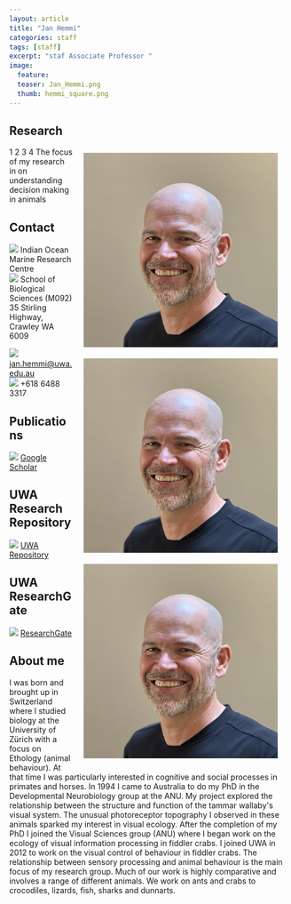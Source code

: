 ```yaml
---
layout: article
title: "Jan Hemmi"
categories: staff
tags: [staff]
excerpt: "staf Associate Professor "
image:
  feature: 
  teaser: Jan_Hemmi.png
  thumb: hemmi_square.png
---
```

## Research
1
<img src='images\hemmi_square.png' align='right' width="350" hspace="20" vspace="10">
2
<img src='images/hemmi_square.png' align='right' width="350" hspace="20" vspace="10">
3
<img src='images\hemmi_square.png' align='right' width="350" hspace="20" vspace="10">
4
The focus of my research in on understanding decision making in animals

## Contact
<img src='images/icons/building-regular.svg' width="15px"> Indian Ocean Marine Research Centre <br>
<img src='images/icons/building-regular.svg' width="15px">
School of Biological Sciences (M092)<br>
35 Stirling Highway, Crawley WA 6009

<img src='images/icons/envelope-regular.svg' width="15px"> <a href="mailto:jan.hemmi@uwa.edu.au"> jan.hemmi@uwa.edu.au</a><br>
<img src='images/icons/phone-solid.svg' width="15px"> +618 6488 3317<br>

## Publications
<img src='/images/icons/google-brands.svg' width="15px"> <a href="https://scholar.google.com.au//citations?user=tWEgycEAAAAJ&hl=en">Google Scholar</a><br>

## UWA Research Repository
<img src='/images/icons/researchgate-brands.svg' width="15px"> <a href="https://research-repository.uwa.edu.au/en/persons/jan-hemmi"> UWA Repository</a><br>

## UWA ResearchGate
<img src='/images/uvomeris_64.ico' width="15px"> <a href="https://www.researchgate.net/profile/Jan_Hemmi"> ResearchGate</a><br>


## About me
I was born and brought up in Switzerland where I studied biology at the University of Zürich with a focus on Ethology (animal behaviour). At that time I was particularly interested in cognitive and social processes in primates and horses. In 1994 I came to Australia to do my PhD in the Developmental Neurobiology group at the ANU. My project explored the relationship between the structure and function of the tammar wallaby's visual system. The unusual photoreceptor topography I observed in these animals sparked my interest in visual ecology. After the completion of my PhD I joined the Visual Sciences group (ANU) where I began work on the ecology of visual information processing in fiddler crabs. I joined UWA in 2012 to work on the visual control of behaviour in fiddler crabs. The relationship between sensory processing and animal behaviour is the main focus of my research group. Much of our work is highly comparative and involves a range of different animals. We work on ants and crabs to crocodiles, lizards, fish, sharks and dunnarts.
